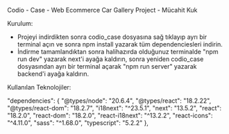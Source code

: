 Codio - Case - Web Ecommerce Car Gallery Project - Mücahit Kuk

Kurulum: 

- Projeyi indirdikten sonra codio_case dosyasına sağ tıklayıp ayrı bir terminal açın ve sonra npm install yazarak tüm dependenciesleri indirin.
- İndirme tamamlandıktan sonra halihazırda olduğunuz terminalde "npm run dev" yazarak next'i ayağa kaldırın, sonra yeniden codio_case dosyasından ayrı bir terminal açarak "npm run server" yazarak backend'i ayağa kaldırın.

Kullanılan Teknolojiler: 

"dependencies": {
    "@types/node": "20.6.4",
    "@types/react": "18.2.22",
    "@types/react-dom": "18.2.7",
    "i18next": "^23.5.1",
    "next": "13.5.2",
    "react": "18.2.0",
    "react-dom": "18.2.0",
    "react-i18next": "^13.2.2",
    "react-icons": "^4.11.0",
    "sass": "^1.68.0",
    "typescript": "5.2.2"
  },